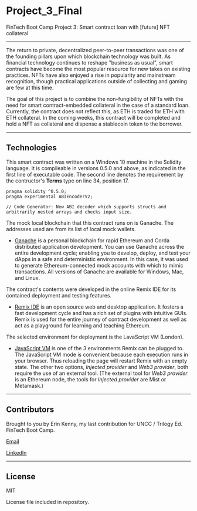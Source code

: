 # Project_3_Final
FinTech Boot Camp Project 3: Smart contract loan with [future] NFT collateral

---

The return to private, decentralized peer-to-peer transactions was one of the founding pillars upon which blockchain technology was built. As financial technology continues to reshape "business as usual", smart contracts have become the most popular resource for new takes on existing practices. NFTs have also enjoyed a rise in popularity and mainstream recognition, though practical applications outside of collecting and gaming are few at this time. 

The goal of this project is to combine the non-fungibility of NFTs with the need for smart contract-embedded collateral in the case of a standard loan. Currently, the contract does not reflect this, as ETH is traded for ETH with ETH collateral. In the coming weeks, this contract will be completed and hold a NFT as collateral and dispense a stablecoin token to the borrower.

---

## Technologies

This smart contract was written on a Windows 10 machine in the Solidity language. It is compileable in versions 0.5.0 and above, as indicated in the first line of executable code. The second line denotes the requirement by the contructor's **Terms** type on line 34, position 17.

```
pragma solidity ^0.5.0;
pragma experimental ABIEncoderV2;

// Code Generator: New ABI decoder which supports structs and arbitrarily nested arrays and checks input size.
```

The mock local blockchain that this contract runs on is Ganache. The addresses used are from its list of local mock wallets.

* [Ganache](https://trufflesuite.com/docs/ganache/index.html) is a personal blockchain for rapid Ethereum and Corda distributed application development. You can use Ganache across the entire development cycle; enabling you to develop, deploy, and test your dApps in a safe and deterministic environment. In this case, it was used to generate Ethereum-connected mock accounts with which to mimic transactions. All versions of Ganache are available for Windows, Mac, and Linux.

The contract's contents were developed in the online Remix IDE for its contained deployment and testing features.

* [Remix IDE](https://remix-ide.readthedocs.io/en/latest/) is an open source web and desktop application. It fosters a fast development cycle and has a rich set of plugins with intuitive GUIs. Remix is used for the entire journey of contract development as well as act as a playground for learning and teaching Ethereum.

The selected environment for deployment is the LavaScript VM (London).

* [JavaScript VM](https://vide-old.readthedocs.io/en/latest/quickstart_javascript_vm.html) is one of the 3 environments Remix can be plugged to. The JavaScript VM mode is convenient because each execution runs in your browser. Thus reloading the page will restart Remix with an empty state. The other two options, *Injected provider* and *Web3 provider*, both require the use of an external tool. (The external tool for *Web3 provider* is an Ethereum node, the tools for *Injected provider* are Mist or Metamask.)

---

## Contributors

Brought to you by Erin Kenny, my last contribution for UNCC / Trilogy Ed. FinTech Boot Camp.

[Email](ekenny3@uncc.edu)

[LinkedIn](www.linkedin.com/in/e-kenny)

---

## License

MIT

License file included in repository.